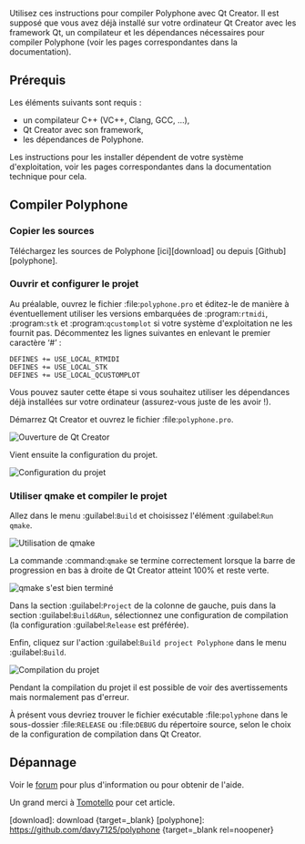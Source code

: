 Utilisez ces instructions pour compiler Polyphone avec Qt Creator.
Il est supposé que vous avez déjà installé sur votre ordinateur Qt Creator avec les framework Qt, un compilateur et les dépendances nécessaires pour compiler Polyphone (voir les pages correspondantes dans la documentation).


## Prérequis


Les éléments suivants sont requis&nbsp;:

* un compilateur C++ (VC++, Clang, GCC, …),
* Qt Creator avec son framework,
* les dépendances de Polyphone.

Les instructions pour les installer dépendent de votre système d'exploitation, voir les pages correspondantes dans la documentation technique pour cela.


## Compiler Polyphone


### Copier les sources


Téléchargez les sources de Polyphone [ici][download] ou depuis [Github][polyphone].


### Ouvrir et configurer le projet


Au préalable, ouvrez le fichier :file:`polyphone.pro` et éditez-le de manière à éventuellement utiliser les versions embarquées de :program:`rtmidi`, :program:`stk` et :program:`qcustomplot` si votre système d'exploitation ne les fournit pas.
Décommentez les lignes suivantes en enlevant le premier caractère ‘#’&nbsp;:

```
DEFINES += USE_LOCAL_RTMIDI
DEFINES += USE_LOCAL_STK
DEFINES += USE_LOCAL_QCUSTOMPLOT
```

Vous pouvez sauter cette étape si vous souhaitez utiliser les dépendances déjà installées sur votre ordinateur (assurez-vous juste de les avoir&nbsp;!).

Démarrez Qt Creator et ouvrez le fichier :file:`polyphone.pro`.


![Ouverture de Qt Creator](images/open-Qt-Creator.png "Ouverture de Qt Creator")


Vient ensuite la configuration du projet.


![Configuration du projet](images/configure-project.png "Configuration du projet")


### Utiliser qmake et compiler le projet


Allez dans le menu :guilabel:`Build` et choisissez l'élément :guilabel:`Run qmake`.


![Utilisation de qmake](images/run-qmake.png "Utilisation de qmake")


La commande :command:`qmake` se termine correctement lorsque la barre de progression en bas à droite de Qt Creator atteint 100% et reste verte.


![qmake s'est bien terminé](images/qmake-finished.png "qmake s'est bien terminé")


Dans la section :guilabel:`Project` de la colonne de gauche, puis dans la section :guilabel:`Build&Run`, sélectionnez une configuration de compilation (la configuration :guilabel:`Release` est préférée).

Enfin, cliquez sur l'action :guilabel:`Build project Polyphone` dans le menu :guilabel:`Build`.


![Compilation du projet](images/build-project.png "Compilation du projet")


Pendant la compilation du projet il est possible de voir des avertissements mais normalement pas d'erreur.

À présent vous devriez trouver le fichier exécutable :file:`polyphone` dans le sous-dossier :file:`RELEASE` ou :file:`DEBUG` du répertoire source, selon le choix de la configuration de compilation dans Qt Creator.


## Dépannage


Voir le [forum][topic] pour plus d'information ou pour obtenir de l'aide.


<p class="endpage">Un grand merci à <a href="dashboard/820-tomotello">Tomotello</a> pour cet article.</p>


[download]:  download                              {target=_blank}
[polyphone]: https://github.com/davy7125/polyphone {target=_blank rel=noopener}

[topic]: forum/polyphone/support-bug-reports
